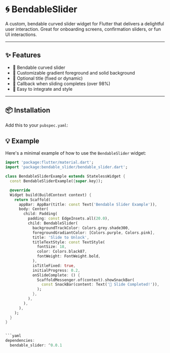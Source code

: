 # 🌀 BendableSlider

A custom, bendable curved slider widget for Flutter that delivers a delightful user interaction. Great for onboarding screens, confirmation sliders, or fun UI interactions.

---

## ✨ Features

- 🎯 Bendable curved slider
- 🌈 Customizable gradient foreground and solid background
- 📝 Optional title (fixed or dynamic)
- 🎉 Callback when sliding completes (over 98%)
- 🧩 Easy to integrate and style

---

## 📦 Installation

Add this to your `pubspec.yaml`:

## 💡 Example

Here's a minimal example of how to use the `BendableSlider` widget:

```dart
import 'package:flutter/material.dart';
import 'package:bendable_slider/bendable_slider.dart';

class BendableSliderExample extends StatelessWidget {
  const BendableSliderExample({super.key});

  @override
  Widget build(BuildContext context) {
    return Scaffold(
      appBar: AppBar(title: const Text('Bendable Slider Example')),
      body: Center(
        child: Padding(
          padding: const EdgeInsets.all(20.0),
          child: BendableSlider(
            backgroundTrackColor: Colors.grey.shade300,
            foregroundGradiantColor: [Colors.purple, Colors.pink],
            title: 'Slide to Unlock',
            titleTextStyle: const TextStyle(
              fontSize: 18,
              color: Colors.black87,
              fontWeight: FontWeight.bold,
            ),
            isTitleFixed: true,
            initialProgress: 0.2,
            onSlideComplete: () {
              ScaffoldMessenger.of(context).showSnackBar(
                const SnackBar(content: Text('🎉 Slide Completed!')),
              );
            },
          ),
        ),
      ),
    );
  }
}


```yaml
dependencies:
  bendable_slider: ^0.0.1



